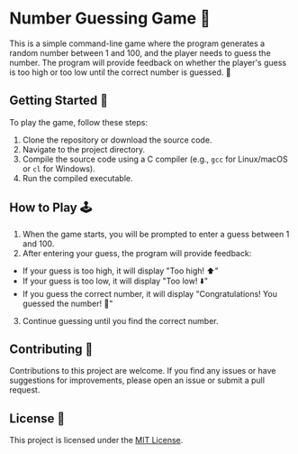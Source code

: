 # Number Guessing Game 🎲

This is a simple command-line game where the program generates a random number between 1 and 100, and the player needs to guess the number. The program will provide feedback on whether the player's guess is too high or too low until the correct number is guessed. 🔢

## Getting Started 🚀

To play the game, follow these steps:

1. Clone the repository or download the source code.
2. Navigate to the project directory.
3. Compile the source code using a C compiler (e.g., `gcc` for Linux/macOS or `cl` for Windows).
4. Run the compiled executable.

## How to Play 🕹️

1. When the game starts, you will be prompted to enter a guess between 1 and 100.
2. After entering your guess, the program will provide feedback:
  - If your guess is too high, it will display "Too high! ⬆️"
  - If your guess is too low, it will display "Too low! ⬇️"
  - If you guess the correct number, it will display "Congratulations! You guessed the number! 🎉"
3. Continue guessing until you find the correct number.

## Contributing 🤝

Contributions to this project are welcome. If you find any issues or have suggestions for improvements, please open an issue or submit a pull request.

## License 📄

This project is licensed under the [MIT License](LICENSE).


